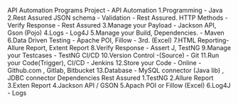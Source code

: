 API Automation Programs
Project - API Automation
1.Programming - Java
2.Rest Assured
JSON schema - Validation - Rest Assured.
HTTP Methods -
Verify Response - Rest Assured
3.Manage your Payload - Jackson API, Gson (Pojo)
4.Logs - Log4J
5.Manage your Build, Dependencies. - Maven
6.Data Driven Testing - Apache POI, Fillow - 3rd. (Excel)
7.HTML Reporting- Allure Report, Extent Report
8.Verify Response - Assert J, TestNG
9.Manage your Testcases - TestNG
CI/CD
10.Version Control -(Source) - Git
11.Run your Code(Trigger), CI/CD - Jenkins
12.Store your Code - Online - ﻿Github.com , Gitlab, Bitbucket
13.Database - MySQL connector (Java lib) , JDBC connector
Dependencies
Rest Assured
1.TestNG
2.Allure Report
3.Exten Report
4.Jackson API / GSON
5.Apach POI or Fillow (Excel)
6.Log4J - Logs
